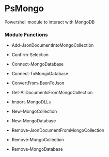 # PsMongo
Powershell module to interact with MongoDB


<h3>Module Functions</h3>

* Add-JsonDocumentIntoMongoCollection

* Confirm-Selection

* Connect-MongoDatabase

* Connect-ToMongoDatabase

* ConvertFrom-BsonToJson

* Get-AllDocumentsFromMongoCollection

* Import-MongoDLLs

* New-MongoCollection

* New-MongoDatabase

* Remove-JsonDocumentFromMongoCollection

* Remove-MongoCollection

* Remove-MongoDatabase

